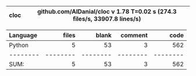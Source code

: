 cloc|github.com/AlDanial/cloc v 1.78  T=0.02 s (274.3 files/s, 33907.8 lines/s)
--- | ---

Language|files|blank|comment|code
:-------|-------:|-------:|-------:|-------:
Python|5|53|3|562
--------|--------|--------|--------|--------
SUM:|5|53|3|562
